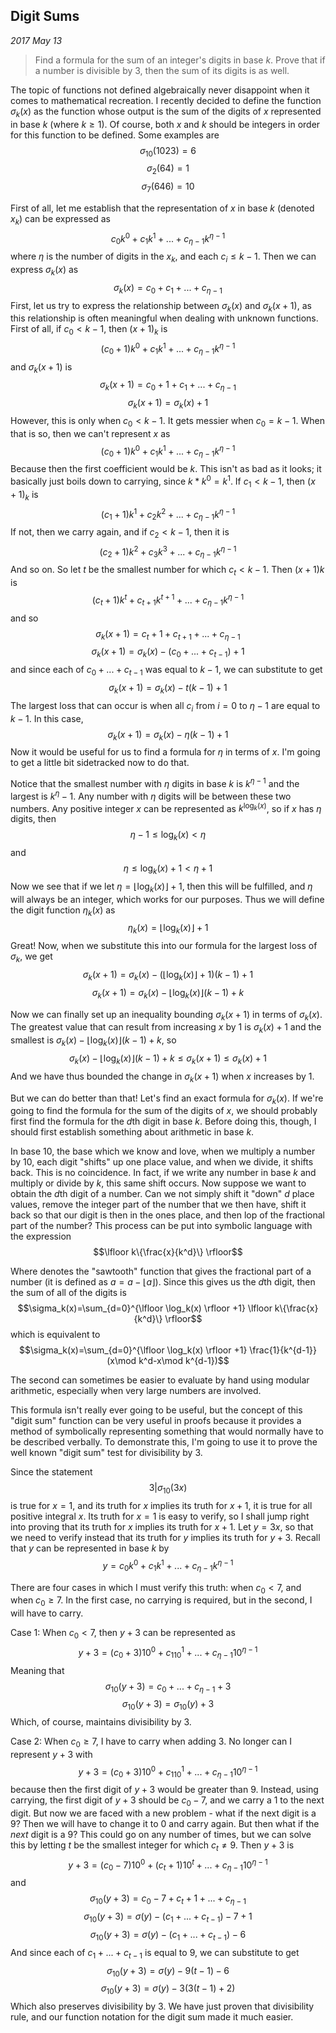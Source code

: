 
## Digit Sums

*2017 May 13*

> Find a formula for the sum of an integer's digits in base $k$.
> Prove that if a number is divisible by $3$, then the sum of its digits is as well. 

The topic of functions not defined algebraically never disappoint when it comes to mathematical recreation. I recently decided to define the function $\sigma_k(x)$ as the function whose output is the sum of the digits of $x$ represented in base $k$ (where $k \ge 1$). Of course, both $x$ and $k$ should be integers in order for this function to be defined. Some examples are
$$\sigma_10(1023)=6$$
$$\sigma_2(64)=1$$
$$\sigma_7(646)=10$$

First of all, let me establish that the representation of $x$ in base $k$ (denoted $x_k$) can be expressed as
$$c_0k^0+c_1k^1+...+c_{\eta-1}k^{\eta-1}$$
where $\eta$ is the number of digits in the $x_k$, and each $c_i \le k-1$. Then we can express $\sigma_k(x)$ as
$$\sigma_k(x)=c_0+c_1+...+c_{\eta-1}$$
First, let us try to express the relationship between $\sigma_k(x)$ and $\sigma_k(x+1)$, as this relationship is often meaningful when dealing with unknown functions. First of all, if $c_0 \lt k-1$, then $(x+1)_k$ is
$$(c_0+1)k^0+c_1k^1+...+c_{\eta-1}k^{\eta-1}$$
and $\sigma_k(x+1)$ is
$$\sigma_k(x+1)=c_0+1+c_1+...+c_{\eta-1}$$
$$\sigma_k(x+1)=\sigma_k(x)+1$$
However, this is only when $c_0 \lt k-1$. It gets messier when $c_0 = k-1$. When that is so, then we can't represent $x$ as
$$(c_0+1)k^0+c_1k^1+...+c_{\eta-1}k^{\eta-1}$$
Because then the first coefficient would be $k$. This isn't as bad as it looks; it basically just boils down to carrying, since $k*k^0=k^1$. If $c_1 \lt k-1$, then $(x+1)_k$ is
$$(c_1+1)k^1+c_2k^2+...+c_{\eta-1}k^{\eta-1}$$
If not, then we carry again, and if $c_2 \lt k-1$, then it is
$$(c_2+1)k^2+c_3k^3+...+c_{\eta-1}k^{\eta-1}$$
And so on. So let $t$ be the smallest number for which $c_t \lt k-1$. Then $(x+1)k$ is
$$(c_t+1)k^t+c_{t+1}k^{t+1}+...+c_{\eta-1}k^{\eta-1}$$
and so
$$\sigma_k(x+1)=c_t+1+c_{t+1}+...+c_{\eta-1}$$
$$\sigma_k(x+1)=\sigma_k(x)-(c_0+...+c_{t-1})+1$$
and since each of $c_0+...+c_{t-1}$ was equal to $k-1$, we can substitute to get
$$\sigma_k(x+1)=\sigma_k(x)-t(k-1)+1$$
The largest loss that can occur is when all $c_i$ from $i=0$ to $\eta-1$ are equal to $k-1$. In this case, 
$$\sigma_k(x+1)=\sigma_k(x)-\eta(k-1)+1$$
Now it would be useful for us to find a formula for $\eta$ in terms of $x$. I'm going to get a little bit sidetracked now to do that.

Notice that the smallest number with $\eta$ digits in base $k$ is $k^{\eta-1}$ and the largest is $k^\eta-1$. Any number with $\eta$ digits will be between these two numbers. Any positive integer $x$ can be represented as $k^{\log_k(x)}$, so if $x$ has $\eta$ digits, then 
$$\eta-1 \le \log_k(x) \lt \eta$$
and
$$\eta \le \log_k(x)+1 \lt \eta+1$$
Now we see that if we let $\eta=\lfloor \log_k(x) \rfloor +1$, then this will be fulfilled, and $\eta$ will always be an integer, which works for our purposes. Thus we will define  the digit function $\eta_k(x)$ as
$$\eta_k(x)=\lfloor \log_k(x) \rfloor +1$$
Great! Now, when we substitute this into our formula for the largest loss of $\sigma_k$, we get
$$\sigma_k(x+1)=\sigma_k(x)-(\lfloor \log_k(x) \rfloor+1)(k-1)+1$$
$$\sigma_k(x+1)=\sigma_k(x)-\lfloor \log_k(x) \rfloor(k-1)+k$$

Now we can finally set up an inequality bounding $\sigma_k(x+1)$ in terms of $\sigma_k(x)$. The greatest value that can result from increasing $x$ by $1$ is $\sigma_k(x)+1$ and the smallest is $\sigma_k(x)-\lfloor \log_k(x) \rfloor(k-1)+k$, so
$$\sigma_k(x)-\lfloor \log_k(x) \rfloor(k-1)+k \le \sigma_k(x+1) \le \sigma_k(x)+1$$
And we have thus bounded the change in $\sigma_k(x+1)$ when $x$ increases by $1$.

But we can do better than that! Let's find an exact formula for $\sigma_k(x)$. If we're going to find the formula for the sum of the digits of $x$, we should probably first find the formula for the *d*th digit in base $k$. Before doing this, though, I should first establish something about arithmetic in base $k$.

In base $10$, the base which we know and love, when we multiply a number by $10$, each digit "shifts" up one place value, and when we divide, it shifts back. This is no coincidence. In fact, if we write any number in base $k$ and multiply or divide by $k$, this same shift occurs. Now suppose we want to obtain the *d*th digit of a number. Can we not simply shift it "down" $d$ place values, remove the integer part of the number that we then have, shift it back so that our digit is then in the ones place, and then lop of the fractional part of the number? This process can be put into symbolic language with the expression
$$\lfloor k\{\frac{x}{k^d}\} \rfloor$$

Where ${}$ denotes the "sawtooth" function that gives the fractional part of a number (it is defined as ${a}=a-\lfloor a \rfloor$). Since this gives us the *d*th digit, then the sum of all of the digits is
$$\sigma_k(x)=\sum_{d=0}^{\lfloor \log_k(x) \rfloor +1} \lfloor k\{\frac{x}{k^d}\} \rfloor$$
which is equivalent to
$$\sigma_k(x)=\sum_{d=0}^{\lfloor \log_k(x) \rfloor +1} \frac{1}{k^{d-1}}(x\mod k^d-x\mod k^{d-1})$$

The second can sometimes be easier to evaluate by hand using modular arithmetic, especially when very large numbers are involved.

This formula isn't really ever going to be useful, but the concept of this "digit sum" function can be very useful in proofs because it provides a method of symbolically representing something that would normally have to be described verbally. To demonstrate this, I'm going to use it to prove the well known "digit sum" test for divisibility by $3$.

Since the statement
$$3|\sigma_{10}(3x)$$
is true for $x=1$, and its truth for $x$ implies its truth for $x+1$, it is true for all positive integral $x$. Its truth for $x=1$ is easy to verify, so I shall jump right into proving that its truth for $x$ implies its truth for $x+1$. Let $y=3x$, so that we need to verify instead that its truth for $y$ implies its truth for $y+3$. Recall that $y$ can be represented in base $k$ by
$$y=c_0k^0+c_1k^1+...+c_{\eta-1}k^{\eta-1}$$

There are four cases in which I must verify this truth: when $c_0 \lt 7$, and when $c_0 \ge 7$. In the first case, no carrying is required, but in the second, I will have to carry.

Case 1: When $c_0 \lt 7$, then $y+3$ can be represented as
$$y+3=(c_0+3)10^0+c_110^1+...+c_{\eta-1}10^{\eta-1}$$
Meaning that
$$\sigma_{10}(y+3)=c_0+...+c_{\eta-1}+3$$
$$\sigma_{10}(y+3)=\sigma_10(y)+3$$
Which, of course, maintains divisibility by $3$.

Case 2: When $c_0 \ge 7$, I have to carry when adding $3$. No longer can I represent $y+3$ with
$$y+3=(c_0+3)10^0+c_110^1+...+c_{\eta-1}10^{\eta-1}$$
because then the first digit of $y+3$ would be greater than $9$. Instead, using carrying, the first digit of $y+3$ should be $c_0-7$, and we carry a $1$ to the next digit. But now we are faced with a new problem - what if the next digit is a $9$? Then we will have to change it to $0$ and carry again. But then what if the *next* digit is a $9$? This could go on any number of times, but we can solve this by letting $t$ be the smallest integer for which $c_t \ne 9$. Then $y+3$ is
$$y+3=(c_0-7)10^0+(c_t+1)10^t+...+c_{\eta-1}10^{\eta-1}$$
and
$$\sigma_{10}(y+3)=c_0-7+c_t+1+...+c_{\eta-1}$$
$$\sigma_{10}(y+3)=\sigma(y)-(c_1+...+c_{t-1})-7+1$$
$$\sigma_{10}(y+3)=\sigma(y)-(c_1+...+c_{t-1})-6$$
And since each of $c_1+...+c_{t-1}$ is equal to $9$, we can substitute to get
$$\sigma_{10}(y+3)=\sigma(y)-9(t-1)-6$$
$$\sigma_{10}(y+3)=\sigma(y)-3(3(t-1)+2)$$
Which also preserves divisibility by $3$. We have just proven that divisibility rule, and our function notation for the digit sum made it much easier.


